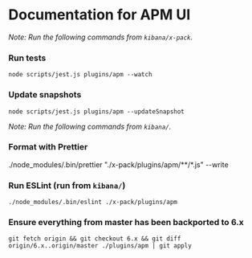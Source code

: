 # Documentation for APM UI

_Note: Run the following commands from `kibana/x-pack`._

### Run tests
```
node scripts/jest.js plugins/apm --watch
```

### Update snapshots
```
node scripts/jest.js plugins/apm --updateSnapshot
```

_Note: Run the following commands from `kibana/`._

### Format with Prettier

./node_modules/.bin/prettier  "./x-pack/plugins/apm/**/*.js" --write

### Run ESLint (run from `kibana/`)
```
./node_modules/.bin/eslint ./x-pack/plugins/apm
```

### Ensure everything from master has been backported to 6.x
```
git fetch origin && git checkout 6.x && git diff origin/6.x..origin/master ./plugins/apm | git apply
```
